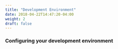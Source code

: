 ```yaml
---
title: "Development Environment"
date: 2018-04-22T14:47:20-04:00
weight: 2
draft: false
---
```


### Configuring your development environment

